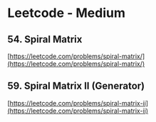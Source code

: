 # Leetcode - Medium

## 54. Spiral Matrix

[https://leetcode.com/problems/spiral-matrix/](https://leetcode.com/problems/spiral-matrix/)

## 59. Spiral Matrix II (Generator)

[https://leetcode.com/problems/spiral-matrix-ii](https://leetcode.com/problems/spiral-matrix-ii)
